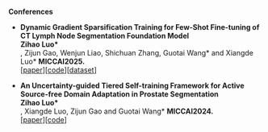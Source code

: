 
**Conferences**
* <b> Dynamic Gradient Sparsification Training for Few-Shot Fine-tuning of CT Lymph Node Segmentation Foundation Model</b> <br>
<b>Zihao Luo*</b><br>, Zijun Gao, Wenjun Liao, Shichuan Zhang, Guotai Wang* and Xiangde Luo*
<b>MICCAI2025.</b><br>
[[paper](https://arxiv.org/pdf/2503.00748)][[code](https://github.com/Zihaoluoh/LN-Seg-FM)][[dataset](https://github.com/Luoxd1996/MSHub)]

* <b> An Uncertainty-guided Tiered Self-training Framework for Active Source-free Domain Adaptation in Prostate Segmentation</b> <br>
<b>Zihao Luo*</b><br>, Xiangde Luo, Zijun Gao and Guotai Wang*
<b>MICCAI2024.</b><br>
[[paper]([https://arxiv.org/abs/2407.02893])][[code](https://github.com/HiLab-git/UGTST)]
